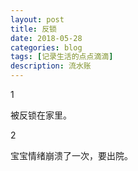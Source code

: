 ```yaml
---
layout: post
title: 反锁
date: 2018-05-28
categories: blog
tags: [记录生活的点点滴滴]
description: 流水账
---
```


1 

被反锁在家里。

2

宝宝情绪崩溃了一次，要出院。


